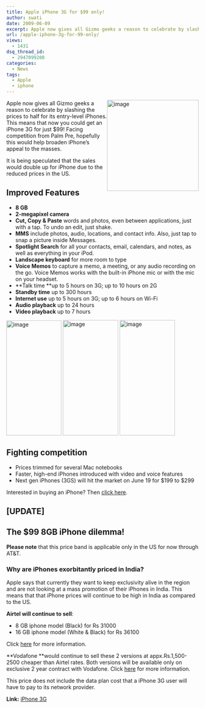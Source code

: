 ```yaml
---
title: Apple iPhone 3G for $99 only!
author: swati
date: 2009-06-09
excerpt: Apple now gives all Gizmo geeks a reason to celebrate by slashing the prices to half for its entry-level iPhones. This means that now you could get an iPhone 3G for just $99! Facing competition from Palm Pre, hopefully this would help broaden iPhone’s appeal to the masses.
url: /apple-iphone-3g-for-99-only/
views:
  - 1431
dsq_thread_id:
  - 2947099208
categories:
  - News
tags:
  - Apple
  - iphone
---
```

<img class="alignright wp-image-52955" style="border: 0pt none;margin-left: 0px;margin-right: 0px" src="http://cdn.devilsworkshop.org/files/2009/06/image18.png" border="0" alt="image" width="240" height="238" align="right" /> Apple now gives all Gizmo geeks a reason to celebrate by slashing the prices to half for its entry-level iPhones. This means that now you could get an iPhone 3G for just $99! Facing competition from Palm Pre, hopefully this would help broaden iPhone’s appeal to the masses.

It is being speculated that the sales would double up for iPhone due to the reduced prices in the US.

## Improved Features

  * **8 GB**
  * **2-megapixel camera**
  * **Cut, Copy & Paste** words and photos, even between applications, just with a tap. To undo an edit, just shake.
  * **MMS** include photos, audio, locations, and contact info. Also, just tap to snap a picture inside Messages.
  * **Spotlight Search** for all your contacts, email, calendars, and notes, as well as everything in your iPod.
  * **Landscape keyboard** for more room to type
  * **Voice Memos** to capture a memo, a meeting, or any audio recording on the go. Voice Memos works with the built-in iPhone mic or with the mic on your headset.
  * **Talk time **up to 5 hours on 3G; up to 10 hours on 2G
  * **Standby time** up to 300 hours
  * **Internet use** up to 5 hours on 3G; up to 6 hours on Wi-Fi
  * **Audio playback** up to 24 hours
  * **Video playback** up to 7 hours

<img src="http://cdn.devilsworkshop.org/files/2009/06/image19.png" border="0" alt="image" width="144" height="301" /> <img src="http://cdn.devilsworkshop.org/files/2009/06/image20.png" border="0" alt="image" width="145" height="302" /> <img src="http://cdn.devilsworkshop.org/files/2009/06/image21.png" border="0" alt="image" width="145" height="302" />

## Fighting competition

  * Prices trimmed for several Mac notebooks
  * Faster, high-end iPhones introduced with video and voice features
  * Next gen iPhones (3GS) will hit the market on June 19 for $199 to $299

Interested in buying an iPhone? Then <a href="http://www.apple.com/iphone/buy/" onclick="_gaq.push(['_trackEvent', 'outbound-article', 'http://www.apple.com/iphone/buy/', 'click here']);" >click here</a>.

## [UPDATE]

## The $99 8GB iPhone dilemma!

**Please note** that this price band is applicable only in the US for now through AT&T.

### Why are iPhones exorbitantly priced in India?

Apple says that currently they want to keep exclusivity alive in the region and are not looking at a mass promotion of their iPhones in India. This means that that iPhone prices will continue to be high in India as compared to the US.

**Airtel will continue to sell**:

  * 8 GB iphone model (Black) for Rs 31000
  * 16 GB iphone model (White & Black) for Rs 36100

Click <a href="http://www.airtel.in/iphone3g/getready.html" onclick="_gaq.push(['_trackEvent', 'outbound-article', 'http://www.airtel.in/iphone3g/getready.html', 'here']);" >here</a> for more information.

**Vodafone **would continue to sell these 2 versions at appx.Rs.1,500-2500 cheaper than Airtel rates. Both versions will be available only on exclusive 2 year contract with Vodafone. Click <a href="http://www.vodafone.in/existingusers/products/pages/iphone3g_har.aspx?cid=har#" onclick="_gaq.push(['_trackEvent', 'outbound-article', 'http://www.vodafone.in/existingusers/products/pages/iphone3g_har.aspx?cid=har#', 'here']);" >here</a> for more information.

This price does not include the data plan cost that a iPhone 3G user will have to pay to its network provider.

**Link:** <a href="http://www.apple.com/iphone/buy/" onclick="_gaq.push(['_trackEvent', 'outbound-article', 'http://www.apple.com/iphone/buy/', 'iPhone 3G']);" >iPhone 3G</a>
